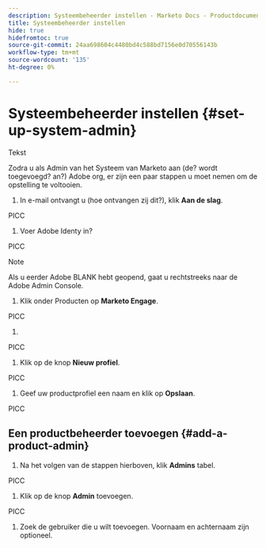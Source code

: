 ```yaml
---
description: Systeembeheerder instellen - Marketo Docs - Productdocumentatie
title: Systeembeheerder instellen
hide: true
hidefromtoc: true
source-git-commit: 24aa698604c4480bd4c588bd7156e0d70556143b
workflow-type: tm+mt
source-wordcount: '135'
ht-degree: 0%

---
```


# Systeembeheerder instellen {#set-up-system-admin}

Tekst

Zodra u als Admin van het Systeem van Marketo aan (de? wordt toegevoegd? an?) Adobe org, er zijn een paar stappen u moet nemen om de opstelling te voltooien.

1. In e-mail ontvangt u (hoe ontvangen zij dit?), klik **Aan de slag**.

PICC

1. Voer Adobe Identy in?

PICC

>[!NOTE]
>
>Als u eerder Adobe BLANK hebt geopend, gaat u rechtstreeks naar de Adobe Admin Console.

1. Klik onder Producten op **Marketo Engage**.

PICC

1. 

PICC

1. Klik op de knop **Nieuw profiel**.

PICC

1. Geef uw productprofiel een naam en klik op **Opslaan**.

PICC

## Een productbeheerder toevoegen {#add-a-product-admin}

1. Na het volgen van de stappen hierboven, klik **Admins** tabel.

PICC

1. Klik op de knop **Admin** toevoegen.

PICC

1. Zoek de gebruiker die u wilt toevoegen. Voornaam en achternaam zijn optioneel.